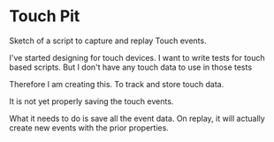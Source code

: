 Touch Pit
=========

Sketch of a script to capture and replay Touch events.

I've started designing for touch devices.
I want to write tests for touch based scripts.
But I don't have any touch data to use in those tests

Therefore I am creating this.  To track and store touch data.

It is not yet properly saving the touch events.

What it needs to do is save all the event data.
On replay, it will actually create new events with the prior properties.
